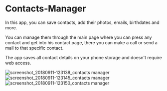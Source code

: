 # Contacts-Manager

In this app, you can save contacts, add their photos, emails, birthdates and more.

You can manage them through the main page where you can press any contact and get into his contact page, there you
can make a call or send a mail to that specific contact.

The app saves all contact details on your phone storage and doesn't require web access.

![screenshot_20180911-123138_contacts manager](https://user-images.githubusercontent.com/42380097/45353279-1e83bb80-b5c3-11e8-9bfe-73c04524ec37.jpg)
![screenshot_20180911-123145_contacts manager](https://user-images.githubusercontent.com/42380097/45353280-1e83bb80-b5c3-11e8-9a40-ffc364682334.jpg)
![screenshot_20180911-123150_contacts manager](https://user-images.githubusercontent.com/42380097/45353282-1e83bb80-b5c3-11e8-8872-1d41678f124e.jpg)
